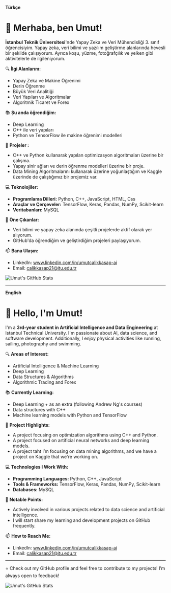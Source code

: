 **Türkçe**

# 👋 Merhaba, ben Umut!

**İstanbul Teknik Üniversitesi**'nde Yapay Zeka ve Veri Mühendisliği 3. sınıf öğrencisiyim. Yapay zeka, veri bilimi ve yazılım geliştirme alanlarında hevesli bir şekilde çalışıyorum. Ayrıca koşu, yüzme, fotoğrafçılık ve yelken gibi aktivitelerle de ilgileniyorum. 

🔍 **İlgi Alanlarım:**
- Yapay Zeka ve Makine Öğrenimi
- Derin Öğrenme
- Büyük Veri Analitiği
- Veri Yapıları ve Algoritmalar
- Algoritmik Ticaret ve Forex

📚 **Şu anda öğrendiğim:** 
- Deep Learning
- C++ ile veri yapıları
- Python ve TensorFlow ile makine öğrenimi modelleri

🚀 **Projeler :**
-  C++ ve Python kullanarak yapılan optimizasyon algoritmaları üzerine bir çalışma.
-  Yapay sinir ağları ve derin öğrenme modelleri üzerine bir proje.
-  Data Mining Algoritmalarını kullanarak üzerine yoğunlaştığım ve Kaggle üzerinde de çalıştığımız bir projemiz var.

💻 **Teknolojiler:**
- **Programlama Dilleri:** Python, C++, JavaScript, HTML, Css
- **Araçlar ve Çerçeveler:** TensorFlow, Keras, Pandas, NumPy, Scikit-learn
- **Veritabanları:** MySQL

🌟 **Öne Çıkanlar:**
- Veri bilimi ve yapay zeka alanında çeşitli projelerde aktif olarak yer alıyorum.
- GitHub'da öğrendiğim ve geliştirdiğim projeleri paylaşıyorum.

📫 **Bana Ulaşın:**
- LinkedIn: www.linkedin.com/in/umutcalikkasap-ai
- Email: calikkasap21@itu.edu.tr

![Umut's GitHub Stats](https://github-readme-stats.vercel.app/api?username=umutcalikkasap&show_icons=true&theme=radical)


-------------------------------------------------------------------------------------------



**English**

# 👋 Hello, I'm Umut!

I'm a **3rd-year student in Artificial Intelligence and Data Engineering** at Istanbul Technical University. I'm passionate about AI, data science, and software development. Additionally, I enjoy physical activities like running, sailing, photography and swimming.

🔍 **Areas of Interest:**
- Artificial Intelligence & Machine Learning
- Deep Learning
- Data Structures & Algorithms
- Algorithmic Trading and Forex

📚 **Currently Learning:** 
- Deep Learning + as an extra (following Andrew Ng's courses)
- Data structures with C++
- Machine learning models with Python and TensorFlow

🚀 **Project Highlights:**
- A project focusing on optimization algorithms using C++ and Python.
- A project focused on artificial neural networks and deep learning models.
- A project taht I’m focusing on data mining algorithms, and we have a project on Kaggle that we're working on.

💻 **Technologies I Work With:**
- **Programming Languages:** Python, C++, JavaScript
- **Tools & Frameworks:** TensorFlow, Keras, Pandas, NumPy, Scikit-learn
- **Databases:** MySQL

🌟 **Notable Points:**
- Actively involved in various projects related to data science and artificial intelligence.
- I will start share my learning and development projects on GitHub frequently.

📫 **How to Reach Me:**
- LinkedIn: www.linkedin.com/in/umutcalikkasap-ai
- Email: calikkasap21@itu.edu.tr

---

⭐ Check out my GitHub profile and feel free to contribute to my projects! I’m always open to feedback!

![Umut's GitHub Stats](https://github-readme-stats.vercel.app/api?username=umutcalikkasap&show_icons=true&theme=radical)


